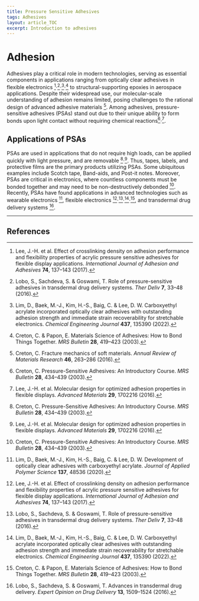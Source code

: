 ```yaml
---
title: Pressure Sensitive Adhesives
tags: Adhesives
layout: article_TOC
excerpt: Introduction to adhesives
---
```



# Adhesion

Adhesives play a critical role in modern technologies, serving as essential components in applications ranging from optically clear adhesives in flexible electronics [^1]‧[^2]‧[^3]‧[^4] to structural-supporting epoxies in aerospace applications. Despite their widespread use, our molecular-scale understanding of adhesion remains limited, posing challenges to the rational design of advanced adhesive materials [^5]. Among adhesives, pressure-sensitive adhesives (PSAs) stand out due to their unique ability to form bonds upon light contact without requiring chemical reactions[^6]‧[^7].


## Applications of PSAs

PSAs are used in applications that do not require high loads, can be applied quickly with light pressure, and are removable [^6]‧[^7]. Thus, tapes, labels, and protective films are the primary products utilizing PSAs. Some ubiquitous examples include Scotch tape, Band-aids, and Post-it notes. Moreover, PSAs are critical in electronics, where countless components must be bonded together and may need to be non-destructively debonded [^6]. Recently, PSAs have found applications in advanced technologies such as wearable electronics [^8], flexible electronics [^1]‧[^2]‧[^3]‧[^4], and transdermal drug delivery systems [^9].

---

## References

[^1]: Lee, J.-H. et al. Effect of crosslinking density on adhesion performance and flexibility properties of acrylic pressure sensitive adhesives for flexible display applications. *International Journal of Adhesion and Adhesives* **74**, 137–143 (2017).
[^2]: Lobo, S., Sachdeva, S. & Goswami, T. Role of pressure-sensitive adhesives in transdermal drug delivery systems. *Ther Deliv* **7**, 33–48 (2016).
[^3]: Lim, D., Baek, M.-J., Kim, H.-S., Baig, C. & Lee, D. W. Carboxyethyl acrylate incorporated optically clear adhesives with outstanding adhesion strength and immediate strain recoverability for stretchable electronics. *Chemical Engineering Journal* **437**, 135390 (2022).
[^4]: Creton, C. & Papon, E. Materials Science of Adhesives: How to Bond Things Together. *MRS Bulletin* **28**, 419–423 (2003).
[^5]: Creton, C. Fracture mechanics of soft materials. *Annual Review of Materials Research* **46**, 263–286 (2016).
[^6]: Creton, C. Pressure-Sensitive Adhesives: An Introductory Course. *MRS Bulletin* **28**, 434–439 (2003).
[^7]: Lee, J.-H. et al. Molecular design for optimized adhesion properties in flexible displays. *Advanced Materials* **29**, 1702216 (2016).
[^8]: Lim, D., Baek, M.-J., Kim, H.-S., Baig, C. & Lee, D. W. Development of optically clear adhesives with carboxyethyl acrylate. *Journal of Applied Polymer Science* **137**, 48536 (2020).
[^9]: Lobo, S., Sachdeva, S. & Goswami, T. Advances in transdermal drug delivery. *Expert Opinion on Drug Delivery* **13**, 1509–1524 (2016).
